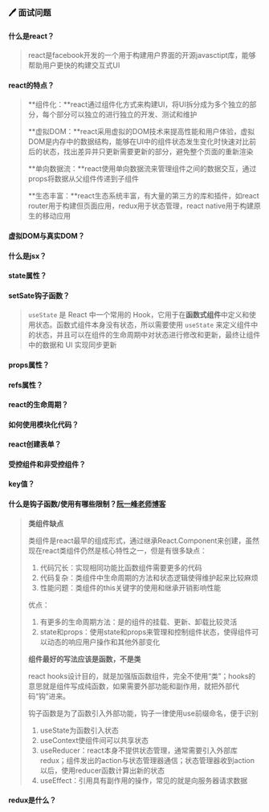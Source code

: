 ### :pen: 面试问题

#### 什么是react？

> react是facebook开发的一个用于构建用户界面的开源javasctipt库，能够帮助用户更快的构建交互式UI

#### react的特点？

> **组件化：**react通过组件化方式来构建UI，将UI拆分成为多个独立的部分，每个部分可以独立的进行独立的开发、测试和维护
>
> **虚拟DOM：**react采用虚拟的DOM技术来提高性能和用户体验，虚拟DOM是内存中的数据结构，能够在UI中的组件状态发生变化时快速对比前后的状态，找出差异并只更新需要更新的部分，避免整个页面的重新渲染
>
> **单向数据流：**react使用单向数据流来管理组件之间的数据交互，通过props将数据从父组件传递到子组件
>
> **生态丰富：**react生态系统丰富，有大量的第三方的库和插件，如react router用于构建但页面应用，redux用于状态管理，react native用于构建原生的移动应用

#### 虚拟DOM与真实DOM？

#### 

#### 什么是jsx？

#### state属性？

#### setSate钩子函数？

> `useState` 是 React 中一个常用的 Hook，它用于在**函数式组件**中定义和使用状态。函数式组件本身没有状态，所以需要使用 `useState` 来定义组件中的状态，并且可以在组件的生命周期中对状态进行修改和更新，最终让组件中的数据和 UI 实现同步更新

#### props属性？

#### refs属性？

#### react的生命周期？

#### 如何使用模块化代码？

#### react创建表单？

#### 受控组件和非受控组件？

#### key值？



#### 什么是钩子函数/使用有哪些限制？[阮一峰老师博客](https://www.ruanyifeng.com/blog/2019/09/react-hooks.html)

> **类组件缺点**
>
> 类组件是react最早的组成形式，通过继承React.Component来创建，虽然现在react类组件仍然是核心特性之一，但是有很多缺点：
>
> 1. 代码冗长：实现相同功能比函数组件需要更多的代码
> 2. 代码复杂：类组件中生命周期的方法和状态逻辑使得维护起来比较麻烦
> 3. 性能问题：类组件的this关键字的使用和继承开销影响性能
>
> 优点：
>
> 1. 有更多的生命周期方法：是的组件的挂载、更新、卸载比较灵活
> 2. state和props：使用state和props来管理和控制组件状态，使得组件可以动态的响应用户操作和其他外部变化
>
> **组件最好的写法应该是函数，不是类**
>
> react hooks设计目的，就是加强版函数组件，完全不使用“类”；hooks的意思就是组件写成纯函数，如果需要外部功能和副作用，就把外部代码“钩”进来。
>
> 钩子函数是为了函数引入外部功能，钩子一律使用use前缀命名，便于识别
>
> 1. useState为函数引入状态
> 2. useContext使组件间可以共享状态
> 3. useReducer：react本身不提供状态管理，通常需要引入外部库redux；组件发出的action与状态管理器通信；状态管理器收到action以后，使用reducer函数计算出新的状态
> 4. useEffect：引用具有副作用的操作，常见的就是向服务器请求数据

#### redux是什么？

